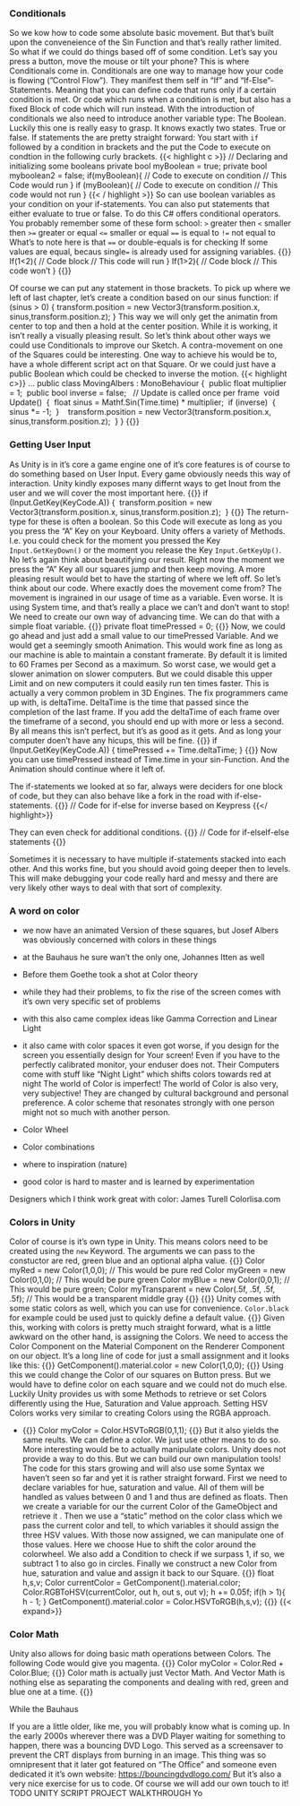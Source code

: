 ### Conditionals
So we kow how to code some absolute basic movement. But that’s built upon the conveneience of the Sin Function and that’s really rather limited.
So what if we could do things based off of some condition. Let’s say you press a button, move the mouse or tilt your phone?
This is where Conditionals come in. Conditionals are one way to manage how your code is flowing (”Control Flow”). They manifest them self in “If” and “If-Else”-Statements. Meaning that you can define code that runs only if a certain condition is met. Or code which runs when a condition is met, but also has a fixed Block of code which will run instead.
With the introduction of conditionals we also need to introduce another variable type: The Boolean. Luckily this one is really easy to grasp. It knows exactly two states. True or false.
If statements the are pretty straight forward: You start with `if` followed by a condition in brackets and the put the Code to execute on condtion in the following curly brackets.
{{< highlight c >}}
// Declaring and initializing some booleans
private bool myBoolean = true;
private bool myboolean2 = false;
if(myBoolean){
	// Code to execute on condition
	// This Code would run
}
if (myBoolean){
	// Code to execute on condition
	// This code would not run
}
{{< / highlight  >}}
So can use boolean variables as your condition on your if-statements. You can also put statements that either evaluate to true or false. To do this C# offers conditional operators. You probably remember some of these form school: 
`>` greater then
`<` smaller then
`>=` greater or equal
`<=` smaller or equal
`==` is equal to
`!=` not equal to
What’s to note here is that `==` or double-equals is for checking If some values are equal, becaus single`=` is already used for assigning variables. 
{{<highlight c>}}
If(1<2){
	// Code block
	// This code will run
	}
If(1>2){
	// Code block
	// This code won’t
	}
{{</highlight>}}

Of course we can put any statement in those brackets. To pick up where we left of last chapter, let’s create a condition based on our sinus function:
if (sinus > 0)
{
	transform.position = new Vector3(transform.position.x, sinus,transform.position.z); 
}
This way we will only get the animatin from center to top and then a hold at the center position. While it is working, it isn’t really a visually pleasing result.
So let’s think about other ways we could use Conditionals to improve our Sketch. A contra-movement on one of the Squares could be interesting. One way to achieve his would be to, have a whole different script act on that Square. Or we could just have a public Boolean which could be checked to inverse the motion.
{{< highlight c>}}
...
public class MovingAlbers : MonoBehaviour {     public float multiplier = 1;     public bool inverse = false;      // Update is called once per frame     void Update()     {         float sinus = Mathf.Sin(Time.time) * multiplier;         if (inverse)         {             sinus *= -1;         }                  transform.position = new Vector3(transform.position.x, sinus,transform.position.z);     } }
{{</highlight>}}


### Getting User Input
As Unity is in it’s core a game engine one of it’s core features is of course to do something based on User Input. Every game obviously needs this way of interaction. Unity kindly exposes many differnt ways to get Inout from the user and we will cover the most important here.
{{<highlight c>}}
if (Input.GetKey(KeyCode.A)) {     transform.position = new Vector3(transform.position.x, sinus,transform.position.z);  }
{{</highlight>}}
The return-type for these is often a boolean. So this Code will execute as long as you you press the “A” Key on your Keyboard. Unity offers a variety of  Methods. I.e. you could check for the moment you pressed the Key `Input.GetKeyDown()` or the moment you release the Key `Input.GetKeyUp()`.
No let’s again think about beautifying our result. Right now the moment we press the “A” Key all our squares jump and then keep moving. A more pleasing result would bet to have the starting of where we left off. So let’s think about our code. Where exactly does the movement come from?
The movement is ingrained in our usage of time as a variable. Even worse. It is using System time, and that’s really a place we can’t and don’t want to stop!
We need to create our own way of advancing time. We can do that with a simple float variable.
{{<highlight c>}}
private float timePressed = 0;
{{</highlight>}}
Now, we could go ahead and just add a small value to our timePressed Variable. And we would get a seemingly smooth Animation. This would work fine as long as our machine is able to maintain a constant framerate. By default it is limited to 60 Frames per Second as a maximum. So worst case, we would get a slower animation on slower computers. But we could disable this upper Limit and on new computers it could easily run ten times faster.
This is actually a very common problem in 3D Engines. The fix programmers came up with, is deltaTime. DeltaTime is the time that passed since the completion of the last frame. If you add the deltaTime of each frame over the timeframe of a second, you should end up with more or less a second. By all means this isn’t perfect, but it’s as good as it gets. And as long your computer doen’t have any hicups, this will be fine.
{{<highlight c>}}
if (Input.GetKey(KeyCode.A))
{
    timePressed += Time.deltaTime;
}
{{</highlight>}}
Now you can use timePressed instead of Time.time in your sin-Function. And the Animation should continue where it left of.

The if-statements we looked at so far, always were deciders for one block of code, but they can also behave like a fork in the road with if-else-statements.
{{<highlight c>}}
	// Code for if-else for inverse based on Keypress
{{</ highlight>}}

They can even check for additional conditions.
{{<highlight c>}}
	// Code for if-elseIf-else statements
{{</highlight>}}

Sometimes it is necessary to have multiple if-statements stacked into each other. And this works fine, but you should avoid going deeper then to levels. This will make debugging your code really hard and messy and there are very likely other ways to deal with that sort of complexity.

### A word on color
- we now have an animated Version of these squares, but Josef Albers was obviously concerned with colors in these things
- at the Bauhaus he sure wan’t the only one, Johannes Itten as well
- Before them Goethe took a shot at Color theory
- while they had their problems, to fix the rise of the screen comes with it’s own very specific set of problems
- with this also came complex ideas like Gamma Correction and Linear Light
- it also came with color spaces 
it even got worse, if you design for the screen you essentially design for Your screen! 
Even if you have to the perfectly calibrated monitor, your enduser does not.
Their Computers come with stuff like “Night Light” which shifts colors towards red at night
The world of Color is imperfect!
The world of Color is also very, very subjective! They are changed by cultural background and personal preference. A color scheme that resonates strongly with one person might not so much with another person.


- Color Wheel
- Color combinations
- where to inspiration (nature)
- good color is hard to master and is learned by experimentation

Designers which I think work great with color:
James Turell
Colorlisa.com


### Colors in Unity
Color of course is it’s own type in Unity. This means colors need to be created using the `new` Keyword. The arguments we can pass to the constuctor are red, green blue and an optional alpha value. 
{{<highlight c>}}
Color myRed = new Color(1,0,0); // This would be pure red
Color myGreen = new Color(0,1,0); // This would be pure green
Color myBlue = new Color(0,0,1); // This would be pure green;
Color myTransparent = new Color(.5f, .5f, .5f, .5f); // This would be a transparent middle gray
{{</highlight>}}
{{<expand>}}
Unity comes with some static colors as well, which you can use for convenience. `Color.black` for example could be used just to quickly define a default value.
{{</expand>}}
Given this, working with colors is pretty much straight forward, what is a little awkward on the other hand, is assigning the Colors. We need to access the Color Component on the Material Component on the Renderer Component on our object. It’s a long line of code for just a small assignment and it looks like this:
{{<highlight c>}}
GetComponent<Renderer>().material.color = new Color(1,0,0);
{{</highlight>}}
Using this we could change the Color of our squares on Button press. But we would have to define color on each square and we could not do much else.
Luckily Unity provides us with some Methods to retrieve or set Colors differently using the Hue, Saturation and Value approach.
Setting HSV Colors works very similar to creating Colors using the RGBA approach.
- {{<highlight C>}}
Color myColor = Color.HSVToRGB(0,1,1);
{{</highlight>}}
But it also yields the same reults. We can define a color. We just use other means to do so. More interesting would be to actually manipulate colors. Unity does not provide a way to do this. But we can build our own manipulation tools!
The code for this stars growing and will also use some Syntax we haven’t seen so far and yet it is rather straight forward. First we need to declare variables for hue, saturation and value. All of them will be handled as values between 0 and 1 and thus are defined as floats. Then we create a variable for our the current Color of the GameObject and retrieve it .
Then we use a “static” method on the color class which we pass the current color and tell, to which variables it should assign the three HSV values.
With those now assigned, we can manipulate one of those values. Here we choose Hue to shift the color around the colorwheel. We also add a Condition to check if we surpass 1, if so, we subtract 1 to also go in circles.
Finally we construct a new Color from hue, saturation and value and assign it back to our Square.
{{<highlight c>}}
float h,s,v;
Color currentColor = GetComponent<Renderer>().material.color;
Color.RGBToHSV(currentColor, out h, out s, out v);
h += 0.05f;
if(h > 1){
	h - 1;
}
GetComponent<Renderer>().material.color = Color.HSVToRGB(h,s,v);
{{</highlight>}}
{{< expand>}}
### Color Math
Unity also allows for doing basic math operations between Colors. The following Code would give you magenta.
{{<highlight c>}}
Color myColor = Color.Red + Color.Blue;
{{</highlight>}}
Color math is actually just Vector Math. And Vector Math is nothing else as separating the components and dealing with red, green and blue one at a time.
{{</expand>}}



While the Bauhaus

If you are a little older, like me, you will probably know what is coming up. In the early 2000s wherever there was a DVD Player waiting for something to happen, there was a bouncing DVD Logo. This served as a screensaver to prevent the CRT displays from burning in an image. This thing was so omnipresent that it later got featured on “The Office” and someone even dedicated it it’s own website: https://bouncingdvdlogo.com/
But it’s also a very nice exercise for us to code.
Of course we will add our own touch to it!
TODO UNITY SCRIPT
PROJECT WALKTHROUGH
 Yo

